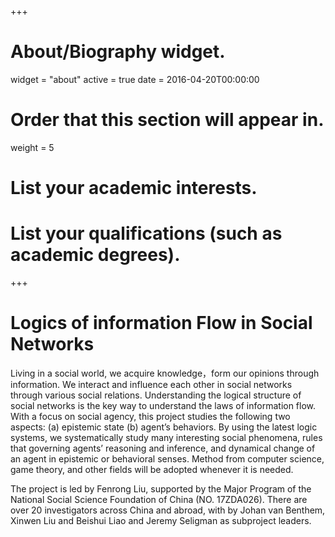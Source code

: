 +++
# About/Biography widget.
widget = "about"
active = true
date = 2016-04-20T00:00:00

# Order that this section will appear in.
weight = 5

# List your academic interests.


# List your qualifications (such as academic degrees).

 
+++

# Logics of information Flow in Social Networks

Living in a social world, we acquire knowledge，form our opinions through information. We interact and influence each other in social networks through various social relations. Understanding the logical structure of social networks is the key way to understand the laws of information flow. With a focus on social agency, this project studies the following two aspects: (a) epistemic state (b) agent’s behaviors. By using the latest logic systems, we systematically study many interesting social phenomena, rules that governing agents’ reasoning and inference, and dynamical change of an agent in epistemic or behavioral senses. Method from computer science, game theory, and other fields will be adopted whenever it is needed. 

The project is led by Fenrong Liu, supported by the Major Program of the National Social Science Foundation of China (NO. 17ZDA026).  There are over 20 investigators across China and abroad, with by Johan van Benthem, Xinwen Liu and Beishui Liao and Jeremy Seligman as subproject leaders.